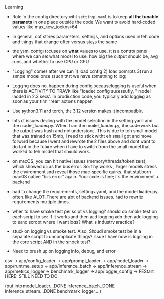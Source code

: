 Learning

- Role fo the config directory wiht `settings.yaml` is to keep **all the tunable paramets** in one place outside the code. We want to avoid hard-coded values like max_new_toekns=64

- In general, cof stores parameters, settings, and options used in teh code and things that change often versus stays the same

- the yaml confgi focuses on **what** values to use. It is a control panel where we can set what model to use, how big the output should be, avg runs, and whether to use CPU or GPU

- "Logging" comes after we can 1) load config 2) load pomrpts 3) run a simple model once (such that we have something to log)

- Logging does not happen during config becauselogging is useful when there is ACTIVITY TO TRAVK like "loaded config sucessufly, " model laoded in 2.3 secs'. In prodiuction code, you typically add logging as soon as your first “real” actions happen

- Use python3.11 and torch, the 3.12 version makes it incompatible.

- lots of issues dealing with the model selection in the setting.yaml and the model_loader.py. When I ran the model_loader.py, the code work but the output was trash and not understood. This is due to teh small model that was trained on 15mb, I need to stick witht eh small gpt and move forward because I went and rewrote the 2 files above and dont want to do taht in the future when i have to switch from the small model that worked to teh model that should work. 

- on macOS, you can hit native issues (memory/threads/tokenizers), which showed up as the bus error. So: tiny works ; larger models stress the environment and reveal those mac-specific quirks. that stubborn macOS native “bus error” again. Your code is fine; it’s the environment + backend

- had to change the reuqirements, settings.yaml, and the model loader.py often. like ALOT. There are alot of backend issues, had to rewrite requirements multiple times. 

- when to have smoke test per scipt vs logging? should do smoke test on each script to see if it works and then add logging  adn then add logging to eahc scropt where I want logs? What is industry practice?

- stuck on logging vs smoke test. Also, Shoudl smoke test be in a separate script to uncomplicate things? Issue I have now is logging in the core script AND in the smoek test? 

- Need to brush up on logging info, debug, and error














 csv ->
 app/config_loader ->
 app/prompt_laoder -> 
 app/model_loader ->
 app/runtime_setup ->
 app/inference_batch ->
 app/inference_stream ->
 app/metrics_logger ->
 benchmark_logger ->
 app/logger_config -> REStart HERE: STILL NEED TO DO 
 
 (put into 
 model_loader...DONE
 inference_batch..DONE 
 inference_stream...DONE
 benchmark_logger....) 